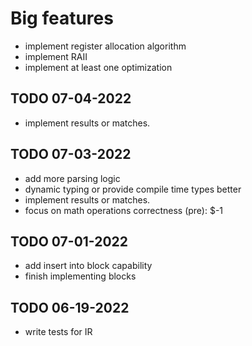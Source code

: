 # Big features
- implement register allocation algorithm 
- implement RAII
- implement at least one optimization

## TODO 07-04-2022
- implement results or matches.

## TODO 07-03-2022
- add more parsing logic
- dynamic typing or provide compile time types better
- implement results or matches.
- focus on math operations correctness (pre): $-1

## TODO 07-01-2022
- add insert into block capability
- finish implementing blocks

## TODO 06-19-2022
- write tests for IR

